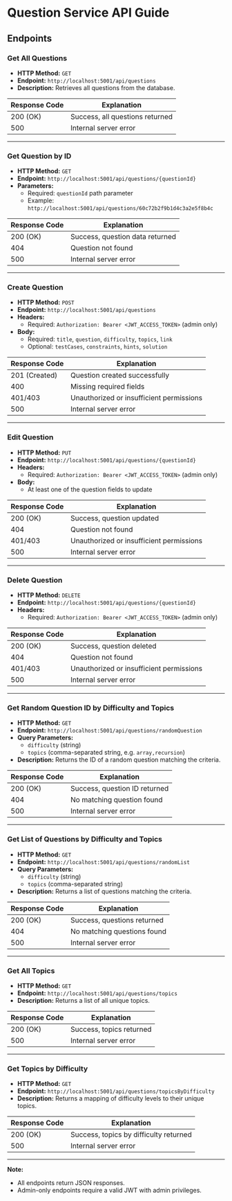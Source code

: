 # Question Service API Guide

## Endpoints

### Get All Questions

- **HTTP Method:** `GET`
- **Endpoint:** `http://localhost:5001/api/questions`
- **Description:** Retrieves all questions from the database.

| Response Code | Explanation                                 |
|--------------|---------------------------------------------|
| 200 (OK)     | Success, all questions returned              |
| 500          | Internal server error                        |

---

### Get Question by ID

- **HTTP Method:** `GET`
- **Endpoint:** `http://localhost:5001/api/questions/{questionId}`
- **Parameters:**
	- Required: `questionId` path parameter
	- Example: `http://localhost:5001/api/questions/60c72b2f9b1d4c3a2e5f8b4c`

| Response Code | Explanation                                 |
|--------------|---------------------------------------------|
| 200 (OK)     | Success, question data returned              |
| 404          | Question not found                           |
| 500          | Internal server error                        |

---

### Create Question

- **HTTP Method:** `POST`
- **Endpoint:** `http://localhost:5001/api/questions`
- **Headers:**
	- Required: `Authorization: Bearer <JWT_ACCESS_TOKEN>` (admin only)
- **Body:**
	- Required: `title`, `question`, `difficulty`, `topics`, `link`
	- Optional: `testCases`, `constraints`, `hints`, `solution`

| Response Code | Explanation                                 |
|--------------|---------------------------------------------|
| 201 (Created)| Question created successfully                |
| 400          | Missing required fields                      |
| 401/403      | Unauthorized or insufficient permissions     |
| 500          | Internal server error                        |

---

### Edit Question

- **HTTP Method:** `PUT`
- **Endpoint:** `http://localhost:5001/api/questions/{questionId}`
- **Headers:**
	- Required: `Authorization: Bearer <JWT_ACCESS_TOKEN>` (admin only)
- **Body:**
	- At least one of the question fields to update

| Response Code | Explanation                                 |
|--------------|---------------------------------------------|
| 200 (OK)     | Success, question updated                    |
| 404          | Question not found                           |
| 401/403      | Unauthorized or insufficient permissions     |
| 500          | Internal server error                        |

---

### Delete Question

- **HTTP Method:** `DELETE`
- **Endpoint:** `http://localhost:5001/api/questions/{questionId}`
- **Headers:**
	- Required: `Authorization: Bearer <JWT_ACCESS_TOKEN>` (admin only)

| Response Code | Explanation                                 |
|--------------|---------------------------------------------|
| 200 (OK)     | Success, question deleted                    |
| 404          | Question not found                           |
| 401/403      | Unauthorized or insufficient permissions     |
| 500          | Internal server error                        |

---

### Get Random Question ID by Difficulty and Topics

- **HTTP Method:** `GET`
- **Endpoint:** `http://localhost:5001/api/questions/randomQuestion`
- **Query Parameters:**
	- `difficulty` (string)
	- `topics` (comma-separated string, e.g. `array,recursion`)
- **Description:** Returns the ID of a random question matching the criteria.

| Response Code | Explanation                                 |
|--------------|---------------------------------------------|
| 200 (OK)     | Success, question ID returned                |
| 404          | No matching question found                   |
| 500          | Internal server error                        |

---

### Get List of Questions by Difficulty and Topics

- **HTTP Method:** `GET`
- **Endpoint:** `http://localhost:5001/api/questions/randomList`
- **Query Parameters:**
	- `difficulty` (string)
	- `topics` (comma-separated string)
- **Description:** Returns a list of questions matching the criteria.

| Response Code | Explanation                                 |
|--------------|---------------------------------------------|
| 200 (OK)     | Success, questions returned                  |
| 404          | No matching questions found                  |
| 500          | Internal server error                        |

---

### Get All Topics

- **HTTP Method:** `GET`
- **Endpoint:** `http://localhost:5001/api/questions/topics`
- **Description:** Returns a list of all unique topics.

| Response Code | Explanation                                 |
|--------------|---------------------------------------------|
| 200 (OK)     | Success, topics returned                     |
| 500          | Internal server error                        |

---

### Get Topics by Difficulty

- **HTTP Method:** `GET`
- **Endpoint:** `http://localhost:5001/api/questions/topicsByDifficulty`
- **Description:** Returns a mapping of difficulty levels to their unique topics.

| Response Code | Explanation                                 |
|--------------|---------------------------------------------|
| 200 (OK)     | Success, topics by difficulty returned       |
| 500          | Internal server error                        |

---

**Note:**
- All endpoints return JSON responses.
- Admin-only endpoints require a valid JWT with admin privileges.
